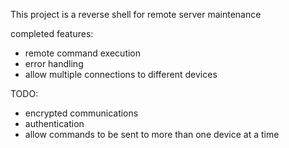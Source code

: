 This project is a reverse shell for remote server maintenance

completed features:
- remote command execution
- error handling
- allow multiple connections to different devices

TODO:
- encrypted communications
- authentication
- allow commands to be sent to more than one device at a time
